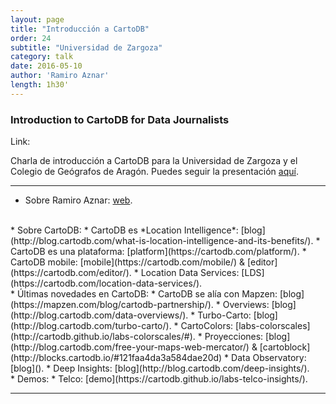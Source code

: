 ```yaml
---
layout: page
title: "Introducción a CartoDB"
order: 24
subtitle: "Universidad de Zargoza"
category: talk
date: 2016-05-10
author: 'Ramiro Aznar'
length: 1h30'
---
```



### Introduction to CartoDB for Data Journalists

Link: []()

Charla de introducción a CartoDB para la Universidad de Zargoza y el Colegio de Geógrafos de Aragón. Puedes seguir la presentación [aquí](https://docs.google.com/presentation/d/1oywEmIV8r1DNFh6YJof9yM_775jHT_hvLLOfwlJhdHQ/edit?usp=sharing).

----

* Sobre Ramiro Aznar: [web](http://ramiroaznar.com/).
<br/>
* Sobre CartoDB:
	* CartoDB es *Location Intelligence*: [blog](http://blog.cartodb.com/what-is-location-intelligence-and-its-benefits/).
	* CartoDB es una plataforma: [platform](https://cartodb.com/platform/).
	* CartoDB mobile: [mobile](https://cartodb.com/mobile/) & [editor](https://cartodb.com/editor/).
	* Location Data Services: [LDS](https://cartodb.com/location-data-services/).
<br/>
* Últimas novedades en CartoDB:
	* CartoDB se alía con Mapzen: [blog](https://mapzen.com/blog/cartodb-partnership/).
	* Overviews: [blog](http://blog.cartodb.com/data-overviews/).	
	* Turbo-Carto: [blog](http://blog.cartodb.com/turbo-carto/).
	* CartoColors: [labs-colorscales](http://cartodb.github.io/labs-colorscales/#).
	* Proyecciones: [blog](http://blog.cartodb.com/free-your-maps-web-mercator/) & [cartoblock](http://blocks.cartodb.io/#121faa4da3a584dae20d)
	* Data Observatory: [blog]().
	* Deep Insights: [blog](http://blog.cartodb.com/deep-insights/).
<br/>
* Demos:
	* Telco: [demo](https://cartodb.github.io/labs-telco-insights/).
<br/>

----
